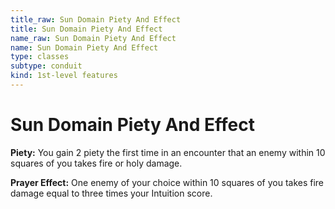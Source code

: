 ```yaml
---
title_raw: Sun Domain Piety And Effect
title: Sun Domain Piety And Effect
name_raw: Sun Domain Piety And Effect
name: Sun Domain Piety And Effect
type: classes
subtype: conduit
kind: 1st-level features
---
```


# Sun Domain Piety And Effect

**Piety:** You gain 2 piety the first time in an encounter that an enemy within 10 squares of you takes fire or holy damage.

**Prayer Effect:** One enemy of your choice within 10 squares of you takes fire damage equal to three times your Intuition score.
